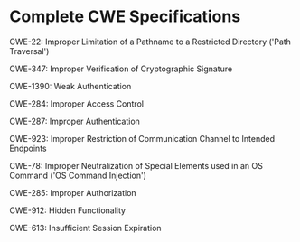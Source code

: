 

# Complete CWE Specifications

CWE-22: Improper Limitation of a Pathname to a Restricted Directory ('Path Traversal')

CWE-347: Improper Verification of Cryptographic Signature

CWE-1390: Weak Authentication

CWE-284: Improper Access Control

CWE-287: Improper Authentication

CWE-923: Improper Restriction of Communication Channel to Intended Endpoints

CWE-78: Improper Neutralization of Special Elements used in an OS Command ('OS Command Injection')

CWE-285: Improper Authorization

CWE-912: Hidden Functionality

CWE-613: Insufficient Session Expiration